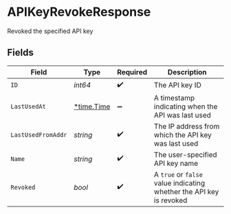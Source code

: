 # APIKeyRevokeResponse

Revoked the specified API key


## Fields

| Field                                                               | Type                                                                | Required                                                            | Description                                                         |
| ------------------------------------------------------------------- | ------------------------------------------------------------------- | ------------------------------------------------------------------- | ------------------------------------------------------------------- |
| `ID`                                                                | *int64*                                                             | :heavy_check_mark:                                                  | The API key ID                                                      |
| `LastUsedAt`                                                        | [*time.Time](https://pkg.go.dev/time#Time)                          | :heavy_minus_sign:                                                  | A timestamp indicating when the API was last used                   |
| `LastUsedFromAddr`                                                  | *string*                                                            | :heavy_check_mark:                                                  | The IP address from which the API key was last used                 |
| `Name`                                                              | *string*                                                            | :heavy_check_mark:                                                  | The user-specified API key name                                     |
| `Revoked`                                                           | *bool*                                                              | :heavy_check_mark:                                                  | A `true` or `false` value indicating whether the API key is revoked |